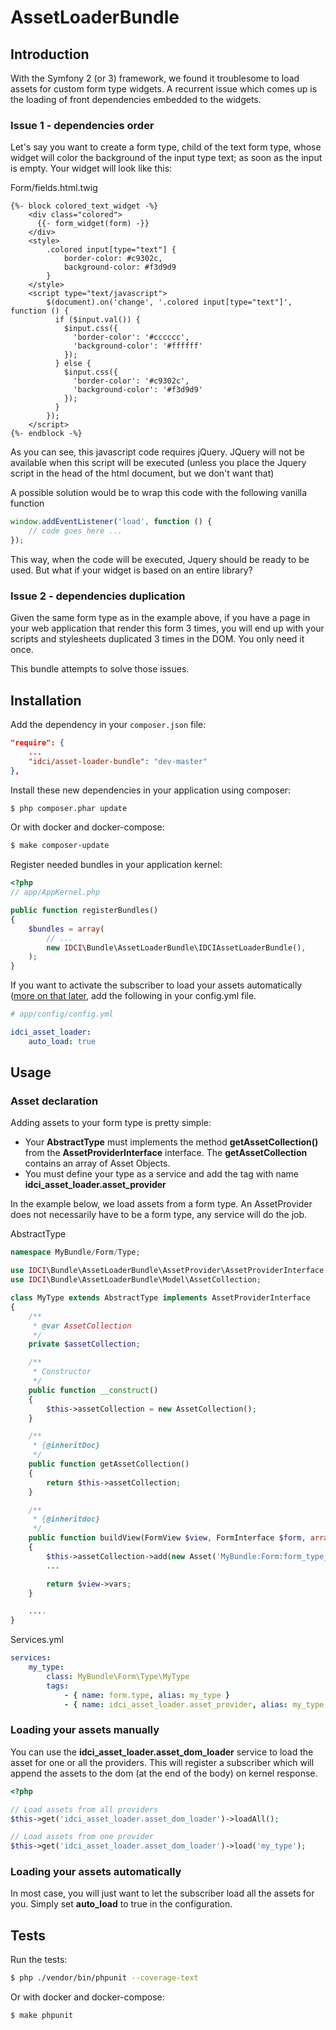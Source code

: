 AssetLoaderBundle
=================

Introduction
------------

With the Symfony 2 (or 3) framework, we found it troublesome to load assets for custom form type widgets.
A recurrent issue which comes up is the loading of front dependencies embedded to the widgets.

### Issue 1 - dependencies order

Let's say you want to create a form type, child of the text form type, 
whose widget will color the background of the input type text; as soon as the input is empty.
Your widget will look like this:

Form/fields.html.twig
```twig
{%- block colored_text_widget -%}
    <div class="colored">
      {{- form_widget(form) -}}
    </div>
    <style>
        .colored input[type="text"] {
            border-color: #c9302c,
            background-color: #f3d9d9
        }
    </style>
    <script type="text/javascript">
        $(document).on('change', '.colored input[type="text"]', function () {
          if ($input.val()) {
            $input.css({
              'border-color': '#cccccc',
              'background-color': '#ffffff'
            });
          } else {
            $input.css({
              'border-color': '#c9302c',
              'background-color': '#f3d9d9'
            });
          }
        });
    </script>
{%- endblock -%}
```

As you can see, this javascript code requires jQuery.
JQuery will not be available when this script will be executed
(unless you place the Jquery script in the head of the html document, but we don't want that)

A possible solution would be to wrap this code with the following vanilla function 

```javascript
window.addEventListener('load', function () {
    // code goes here ...
});
```

This way, when the code will be executed, Jquery should be ready to be used.
But what if your widget is based on an entire library?

### Issue 2 - dependencies duplication

Given the same form type as in the example above, if you have a page in your web application that render this form 3 times,
you will end up with your scripts and stylesheets duplicated 3 times in the DOM. You only need it once.

This bundle attempts to solve those issues.

Installation
------------

Add the dependency in your `composer.json` file:
```json
"require": {
    ...
    "idci/asset-loader-bundle": "dev-master"
},
```

Install these new dependencies in your application using composer:
```sh
$ php composer.phar update
```

Or with docker and docker-compose:

```sh
$ make composer-update
```

Register needed bundles in your application kernel:
```php
<?php
// app/AppKernel.php

public function registerBundles()
{
    $bundles = array(
        // ...
        new IDCI\Bundle\AssetLoaderBundle\IDCIAssetLoaderBundle(),
    );
}
```

If you want to activate the subscriber to load your assets automatically ([more on that later](#loading-your-assets-automatically), add the following in your config.yml file.

```yml
# app/config/config.yml

idci_asset_loader:
    auto_load: true
```

Usage
-----

### Asset declaration

Adding assets to your form type is pretty simple:

 * Your **AbstractType** must implements the method **getAssetCollection()** from the **AssetProviderInterface** interface. 
 The **getAssetCollection** contains an array of Asset Objects.
 * You must define your type as a service and add the tag with name **idci_asset_loader.asset_provider**

In the example below, we load assets from a form type. An AssetProvider does not necessarily have to be a form type, any service will do the job.

AbstractType

```php
namespace MyBundle/Form/Type;

use IDCI\Bundle\AssetLoaderBundle\AssetProvider\AssetProviderInterface;
use IDCI\Bundle\AssetLoaderBundle\Model\AssetCollection;

class MyType extends AbstractType implements AssetProviderInterface
{
    /**
     * @var AssetCollection
     */
    private $assetCollection;

    /**
     * Constructor
     */
    public function __construct()
    {
        $this->assetCollection = new AssetCollection();
    }

    /**
     * {@inheritDoc}
     */
    public function getAssetCollection()
    {
        return $this->assetCollection;
    }

    /**
     * {@inheritdoc}
     */
    public function buildView(FormView $view, FormInterface $form, array $options)
    {
        $this->assetCollection->add(new Asset('MyBundle:Form:form_type_asset.html.twig', $options));
        ...

        return $view->vars;
    }

    ....
}
```

Services.yml

```yml
services:
    my_type:
        class: MyBundle\Form\Type\MyType
        tags:
            - { name: form.type, alias: my_type }
            - { name: idci_asset_loader.asset_provider, alias: my_type }
```

### Loading your assets manually

You can use the **idci_asset_loader.asset_dom_loader** service to load the asset for one or all the providers.
This will register a subscriber which will append the assets to the dom (at the end of the body) on kernel response.

```php
<?php

// Load assets from all providers
$this->get('idci_asset_loader.asset_dom_loader')->loadAll();

// Load assets from one provider
$this->get('idci_asset_loader.asset_dom_loader')->load('my_type');
```

### Loading your assets automatically

In most case, you will just want to let the subscriber load all the assets for you. Simply set **auto_load** to true in the configuration.

Tests
-----

Run the tests:

```bash
$ php ./vendor/bin/phpunit --coverage-text
```

Or with docker and docker-compose:

```bash
$ make phpunit
```
